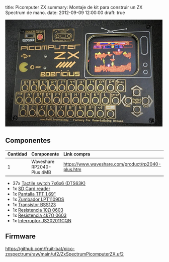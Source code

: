title: Picomputer ZX
summary: Montaje de kit para construir un ZX Spectrum de mano.
date: 2012-09-09 12:00:00
draft: true

![PicoSpectrum](images/posts/2022-12-04_picomputer_zx/picospectrum.jpg)


## Componentes

|Cantidad|Componente|Link compra|Precio|
|:-------|:---------|:----------|:-----|
|1|Waveshare RP2040-Plus 4MB|https://www.waveshare.com/product/rp2040-plus.htm|8,56€+envío|


* 37x [Tactile switch 7x6x6 (DTS63K)](https://es.aliexpress.com/item/32854062885.html)
* 1x [SD Card reader](https://www.aliexpress.com/item/32802051702.html)
* 1x [Pantalla TFT 1,69"](https://www.aliexpress.com/item/1005004721706705.html)
* 1x [Zumbador LPT1109DS](https://www.aliexpress.com/item/1005003481223193.html)
* 1x [Transistor BSS123](https://www.aliexpress.com/item/32874888412.html)
* 1x [Resistencia 10Ω 0603](https://www.aliexpress.com/item/1005001436923851.html)
* 1x [Resistencia 4k7Ω 0603](https://www.aliexpress.com/item/1005001436923851.html)
* 1x [Interruptor JS202011CQN](https://www.aliexpress.com/item/1005004336997724.html)

## Firmware

https://github.com/fruit-bat/pico-zxspectrum/raw/main/uf2/ZxSpectrumPicomputerZX.uf2